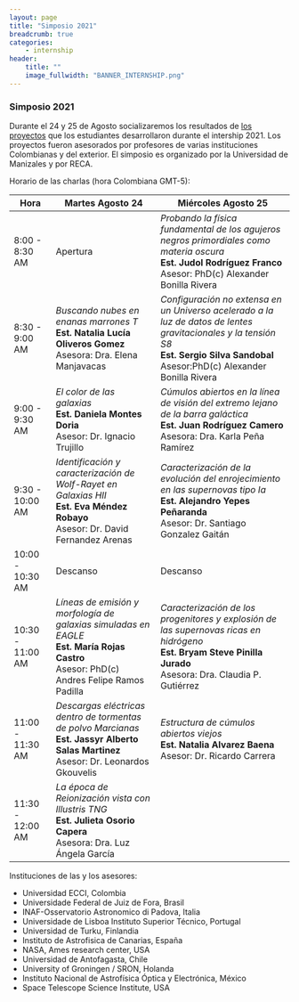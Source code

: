 ```yaml
---
layout: page
title: "Simposio 2021"
breadcrumb: true
categories:
    - internship
header:
    title: ""
    image_fullwidth: "BANNER_INTERNSHIP.png"
---
```



<!--more-->


### Simposio 2021

Durante el 24 y 25 de Agosto socializaremos los resultados de [los proyectos](https://recastronomia.github.io/internship/) que
los estudiantes desarrollaron durante el intership 2021. Los proyectos fueron
asesorados por profesores de varias instituciones Colombianas y del exterior. El simposio es organizado por la Universidad de Manizales y por RECA.  

 
Horario de las charlas (hora Colombiana GMT-5): 


| Hora |    Martes Agosto 24 | Miércoles Agosto 25 |
| ----- | ------- | ------- |
|8:00 - 8:30 AM |  Apertura  |  *Probando la física fundamental de los agujeros negros primordiales como materia oscura*  <br />  **Est. Judol Rodríguez Franco**  <br /> Asesor: PhD(c) Alexander Bonilla Rivera |
| 8:30 - 9:00 AM |  *Buscando nubes en enanas marrones T*  <br /> **Est. Natalia Lucía Oliveros Gomez**  <br /> Asesora: Dra. Elena Manjavacas |  *Configuración no extensa en un Universo acelerado a la luz de datos de lentes gravitacionales y la tensión S8*  <br /> **Est. Sergio Silva Sandobal**  <br />Asesor:PhD(c) Alexander Bonilla Rivera|
| 9:00 - 9:30 AM | *El color de las galaxias* <br />  **Est. Daniela Montes Doria** <br /> Asesor: Dr. Ignacio Trujillo   |  *Cúmulos abiertos en la línea de visión del extremo lejano de la barra galáctica* <br /> **Est. Juan Rodríguez Camero**  <br />Asesora: Dra. Karla Peña Ramírez |
| 9:30 - 10:00 AM | *Identificación y caracterización de Wolf-Rayet en Galaxias HII* <br /> **Est. Eva Méndez Robayo** <br /> Asesor: Dr. David Fernandez Arenas | *Caracterización de la evolución del enrojecimiento en las supernovas tipo Ia* <br /> **Est. Alejandro Yepes Peñaranda** <br /> Asesor: Dr. Santiago Gonzalez Gaitán |
| 10:00 - 10:30 AM |    Descanso    |   Descanso |
| 10:30 - 11:00 AM |   *Líneas de emisión y morfología de galaxias simuladas en EAGLE* <br /> **Est. María Rojas Castro** <br /> Asesor: PhD(c) Andres Felipe Ramos Padilla  |  *Caracterización de los progenitores y explosión de las supernovas ricas en hidrógeno* <br /> **Est. Bryam Steve Pinilla Jurado** <br /> Asesora: Dra. Claudia P. Gutiérrez |
| 11:00 - 11:30 AM |   *Descargas eléctricas dentro de tormentas de polvo Marcianas* <br />**Est. Jassyr Alberto Salas Martinez** <br /> Asesor: Dr. Leonardos Gkouvelis  |  *Estructura de cúmulos abiertos viejos*  <br />  **Est. Natalia Alvarez Baena** <br /> Asesor: Dr. Ricardo Carrera  | 
| 11:30 - 12:00 AM |   *La época de Reionización vista con Illustris TNG* <br /> **Est. Julieta Osorio Capera** <br /> Asesora: Dra. Luz Ángela García |  |


Instituciones de las y los asesores: 

- Universidad ECCI, Colombia
- Universidade Federal de Juiz de Fora, Brasil
- INAF-Osservatorio Astronomico di Padova, Italia
- Universidade de Lisboa Instituto Superior Técnico, Portugal
- Universidad de Turku, Finlandia
- Instituto de Astrofisica de Canarias, España
- NASA, Αmes research center, USA
- Universidad de Antofagasta, Chile
- University of Groningen / SRON, Holanda
- Instituto Nacional de Astrofísica Óptica y Electrónica, México
- Space Telescope Science Institute, USA

